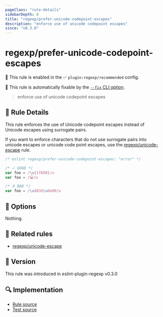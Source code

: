```yaml
---
pageClass: "rule-details"
sidebarDepth: 0
title: "regexp/prefer-unicode-codepoint-escapes"
description: "enforce use of unicode codepoint escapes"
since: "v0.3.0"
---
```

# regexp/prefer-unicode-codepoint-escapes

💼 This rule is enabled in the ✅ `plugin:regexp/recommended` config.

🔧 This rule is automatically fixable by the [`--fix` CLI option](https://eslint.org/docs/latest/user-guide/command-line-interface#--fix).

<!-- end auto-generated rule header -->

> enforce use of unicode codepoint escapes

## :book: Rule Details

This rule enforces the use of Unicode codepoint escapes instead of Unicode escapes using surrogate pairs.

If you want to enforce characters that do not use surrogate pairs into unicode escapes or unicode code point escapes, use the [regexp/unicode-escape] rule.

<eslint-code-block fix>

```js
/* eslint regexp/prefer-unicode-codepoint-escapes: "error" */

/* ✓ GOOD */
var foo = /\u{1f600}/u
var foo = /😀/u

/* ✗ BAD */
var foo = /\ud83d\ude00/u
```

</eslint-code-block>

## :wrench: Options

Nothing.

## :couple: Related rules

- [regexp/unicode-escape]

[regexp/unicode-escape]: ./unicode-escape.md

## :rocket: Version

This rule was introduced in eslint-plugin-regexp v0.3.0

## :mag: Implementation

- [Rule source](https://github.com/ota-meshi/eslint-plugin-regexp/blob/master/lib/rules/prefer-unicode-codepoint-escapes.ts)
- [Test source](https://github.com/ota-meshi/eslint-plugin-regexp/blob/master/tests/lib/rules/prefer-unicode-codepoint-escapes.ts)
